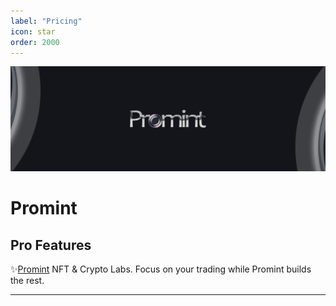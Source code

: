 ```yaml
---
label: "Pricing"
icon: star
order: 2000
---
```


![](/static/headers/promint-banner.jpg)

# Promint

## Pro Features

:sparkles:[Promint](https://Promint.cc/) NFT & Crypto Labs. Focus on your trading while Promint builds the rest.

---